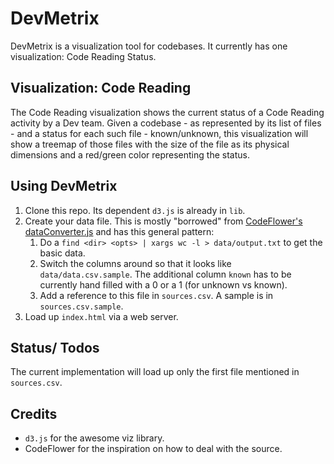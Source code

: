 DevMetrix
=========

DevMetrix is a visualization tool for codebases. It currently has one visualization: Code Reading Status.

Visualization: Code Reading
---------------------------
The Code Reading visualization shows the current status of a Code Reading activity by a Dev team. Given a codebase - as represented by its list of files - and a status for each such file - known/unknown, this visualization will show a treemap of those files with the size of the file as its physical dimensions and a red/green color representing the status.

Using DevMetrix
---------------

1. Clone this repo. Its dependent `d3.js` is already in `lib`.
2. Create your data file. This is mostly "borrowed" from [CodeFlower's dataConverter.js](https://github.com/fzaninotto/CodeFlower/blob/master/javascripts/dataConverter.js) and has this general pattern:
	1. Do a `find <dir> <opts> | xargs wc -l > data/output.txt` to get the basic data.
	2. Switch the columns around so that it looks like `data/data.csv.sample`. The additional column `known` has to be currently hand filled with a 0 or a 1 (for unknown vs known).
	3. Add a reference to this file in `sources.csv`. A sample is in `sources.csv.sample`.
3. Load up `index.html` via a web server.

Status/ Todos
-------------
The current implementation will load up only the first file mentioned in `sources.csv`.

Credits
-------
- `d3.js` for the awesome viz library.
- CodeFlower for the inspiration on how to deal with the source.
